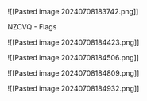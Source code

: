 ![[Pasted image 20240708183742.png]]

NZCVQ - Flags

![[Pasted image 20240708184423.png]]

![[Pasted image 20240708184506.png]]

![[Pasted image 20240708184809.png]]

![[Pasted image 20240708184932.png]]

	